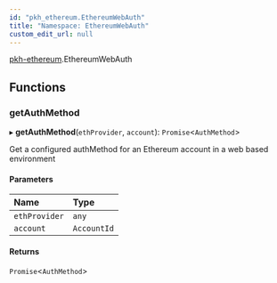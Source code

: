 ```yaml
---
id: "pkh_ethereum.EthereumWebAuth"
title: "Namespace: EthereumWebAuth"
custom_edit_url: null
---
```


[pkh-ethereum](../modules/pkh_ethereum.md).EthereumWebAuth

## Functions

### getAuthMethod

▸ **getAuthMethod**(`ethProvider`, `account`): `Promise`<`AuthMethod`\>

Get a configured authMethod for an Ethereum account in a web based environment

#### Parameters

| Name | Type |
| :------ | :------ |
| `ethProvider` | `any` |
| `account` | `AccountId` |

#### Returns

`Promise`<`AuthMethod`\>
